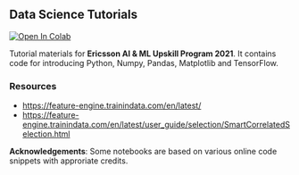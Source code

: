 ## Data Science Tutorials

[colab-badge]: <https://colab.research.google.com/assets/colab-badge.svg>
[![Open In Colab][colab-badge]](https://colab.research.google.com/github/hasibzunair/ericsson-upskill-tutorials/blob/main/tensorflow_tutorial.ipynb)

Tutorial materials for **Ericsson AI & ML Upskill Program 2021**. It contains code for introducing Python, Numpy, Pandas, Matplotlib and TensorFlow.

### Resources
* https://feature-engine.trainindata.com/en/latest/
* https://feature-engine.trainindata.com/en/latest/user_guide/selection/SmartCorrelatedSelection.html

**Acknowledgements**: Some notebooks are based on various online code snippets with approriate credits.
